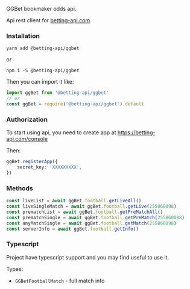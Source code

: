 GGBet bookmaker odds api. 

Api rest client for [betting-api.com](https://betting-api.com)


### Installation

`yarn add @betting-api/ggbet`

or

`npm i -S @betting-api/ggbet`


Then you can import it like:

```typescript
import ggBet from '@betting-api/ggbet'
// or
const ggBet = require('@betting-api/ggbet').default
```


### Authorization

To start using api, you need to create app at 
https://betting-api.com/console

Then:

```typescript
ggBet.registerApp({
    secret_key: 'XXXXXXXXX',
})
```


### Methods

```typescript
const liveList = await ggBet.football.getLiveAll()
const liveSingleMatch = await ggBet.football.getLive(255860098)
const prematchList = await ggBet.football.getPreMatchAll()
const prematchSingle = await ggBet.football.getPreMatch(255860098)
const anyMatchSingle = await ggBet.football.getMatch(255860098)
const serverInfo = await ggBet.football.getInfo()
```



### Typescript

Project have typescript support and you may find useful to use it.

Types:
- `GGBetFootballMatch` - full match info
